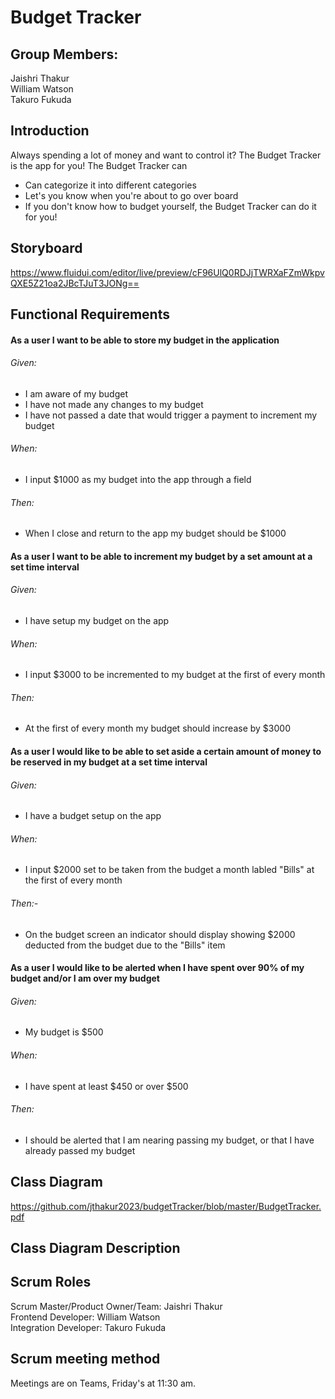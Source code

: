 # Budget Tracker
## Group Members: </br>
Jaishri Thakur </br>
William Watson </br>
Takuro Fukuda </br>

## Introduction
Always spending a lot of money and want to control it? The Budget Tracker is the app for you! The Budget Tracker can</br>
* Can categorize it into different categories
* Let's you know when you're about to go over board
* If you don't know how to budget yourself, the Budget Tracker can do it for you!

## Storyboard
https://www.fluidui.com/editor/live/preview/cF96UlQ0RDJjTWRXaFZmWkpvQXE5Z21oa2JBcTJuT3JONg==
## Functional Requirements
#### As a user I want to be able to store my budget in the application
###### Given:
* I am aware of my budget
* I have not made any changes to my budget
* I have not passed a date that would trigger a payment to increment my budget
###### When:
* I input $1000 as my budget into the app through a field
###### Then:
* When I close and return to the app my budget should be $1000

#### As a user I want to be able to increment my budget by a set amount at a set time interval
###### Given:
* I have setup my budget on the app
###### When:
* I input $3000 to be incremented to my budget at the first of every month
###### Then:
* At the first of every month my budget should increase by $3000

#### As a user I would like to be able to set aside a certain amount of money to be reserved in my budget at a set time interval
###### Given:
* I have a budget setup on the app
###### When:
* I input $2000 set to be taken from the budget a month labled "Bills" at the first of every month
###### Then:-
* On the budget screen an indicator should display showing $2000 deducted from the budget due to the "Bills" item

#### As a user I would like to be alerted when I have spent over 90% of my budget and/or I am over my budget
###### Given:
* My budget is $500
###### When:
* I have spent at least $450 or over $500
###### Then:
* I should be alerted that I am nearing passing my budget, or that I have already passed my budget

## Class Diagram
https://github.com/jthakur2023/budgetTracker/blob/master/BudgetTracker.pdf

## Class Diagram Description

## Scrum Roles
Scrum Master/Product Owner/Team: Jaishri Thakur </br>
Frontend Developer: William Watson   </br>
Integration Developer: Takuro Fukuda

## Scrum meeting method
Meetings are on Teams, Friday's at 11:30 am. 
